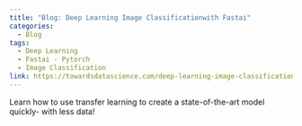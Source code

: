 ```yaml
---
title: "Blog: Deep Learning Image Classificationwith Fastai"
categories:
  - Blog
tags:
  - Deep Learning
  - Fastai - Pytorch
  - Image Classification
link: https://towardsdatascience.com/deep-learning-image-classification-with-fast-ai-fc4dc9052106
---
```


Learn how to use transfer learning to create a state-of-the-art model quickly- with less data!